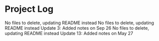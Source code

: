 # Project Log
No files to delete, updating README instead
No files to delete, updating README instead
Update 3: Added notes on Sep 26
No files to delete, updating README instead
Update 13: Added notes on May 27
